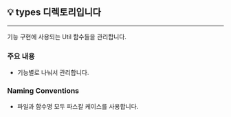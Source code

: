 ## 💡 types 디렉토리입니다

---

기능 구현에 사용되는 Util 함수들을 관리합니다.

### 주요 내용

- 기능별로 나눠서 관리합니다.

### Naming Conventions

- 파일과 함수명 모두 파스칼 케이스를 사용합니다.
